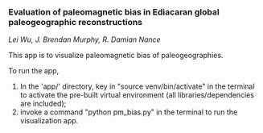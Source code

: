 ### Evaluation of paleomagnetic bias in Ediacaran global paleogeographic reconstructions

*Lei Wu, J. Brendan Murphy, R. Damian Nance*

This app is to visualize paleomagnetic bias of paleogeographies. 

To run the app, 

1. In the 'app/' directory, key in "source venv/bin/activate" in the terminal to activate the pre-built virtual environment (all libraries/dependencies are included);
1. invoke a command "python pm_bias.py" in the terminal to run the visualization app.
